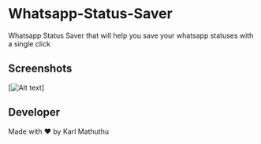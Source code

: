 # Whatsapp-Status-Saver
Whatsapp Status Saver that will help you save your whatsapp statuses with a single click

## Screenshots

[![Alt text](https://drive.google.com/file/d/1NTCfX390WoP1G-_OO-3qIQfGVLgntCvz/view?usp=share_link)]

## Developer

Made with ❤ by Karl Mathuthu
